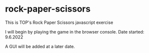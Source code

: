 # rock-paper-scissors

This is TOP's Rock Paper Scissors javascript exercise

I will begin by playing the game in the browser console. Date started: 9.6.2022

A GUI will be added at a later date. 